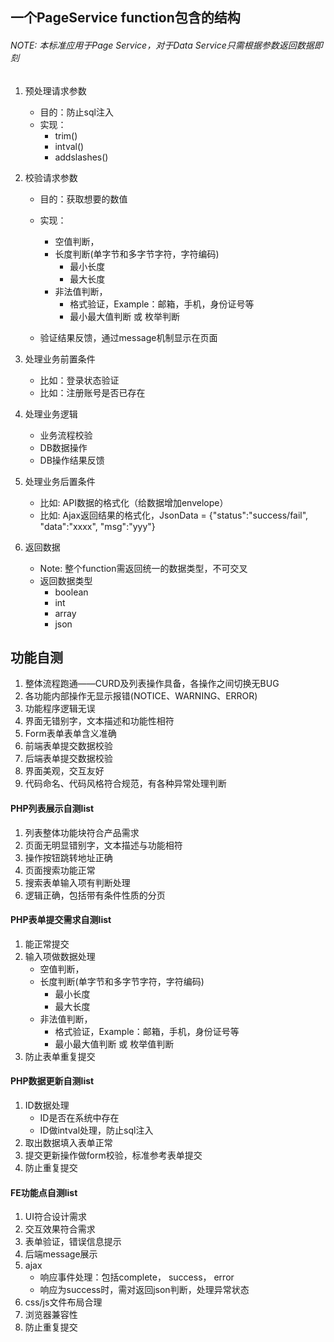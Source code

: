 ## 一个PageService function包含的结构
###### NOTE: 本标准应用于Page Service，对于Data Service只需根据参数返回数据即刻

1. 预处理请求参数

   * 目的：防止sql注入
   * 实现：
   		* trim()
   		* intval()
   		* addslashes()
 
2. 校验请求参数

   * 目的：获取想要的数值
   * 实现：
   		* 空值判断，
   		* 长度判断(单字节和多字节字符，字符编码)
   		    * 最小长度
   		    * 最大长度 
   		* 非法值判断，
   			* 格式验证，Example：邮箱，手机，身份证号等
   			* 最小最大值判断 或 枚举判断
   		
   * 验证结果反馈，通过message机制显示在页面
   
   
3. 处理业务前置条件

   * 比如：登录状态验证
   * 比如：注册账号是否已存在
   
   
4. 处理业务逻辑

   * 业务流程校验
   * DB数据操作
   * DB操作结果反馈
   
5. 处理业务后置条件
   
   * 比如: API数据的格式化（给数据增加envelope）
   * 比如: Ajax返回结果的格式化，JsonData = {"status":"success/fail", "data":"xxxx", "msg":"yyy"}


6. 返回数据
	* Note: 整个function需返回统一的数据类型，不可交叉
	* 返回数据类型
		* boolean
		* int
		* array
		* json
		
		
## 功能自测
1. 整体流程跑通——CURD及列表操作具备，各操作之间切换无BUG
2. 各功能内部操作无显示报错(NOTICE、WARNING、ERROR)
3. 功能程序逻辑无误
4. 界面无错别字，文本描述和功能性相符
5. Form表单表单含义准确
6. 前端表单提交数据校验
7. 后端表单提交数据校验
8. 界面美观，交互友好
9. 代码命名、代码风格符合规范，有各种异常处理判断

#### PHP列表展示自测list

1. 列表整体功能块符合产品需求
2. 页面无明显错别字，文本描述与功能相符
3. 操作按钮跳转地址正确
4. 页面搜索功能正常
5. 搜索表单输入项有判断处理 
6. 逻辑正确，包括带有条件性质的分页	

#### PHP表单提交需求自测list
1. 能正常提交
2. 输入项做数据处理
   * 空值判断，
   * 长度判断(单字节和多字节字符，字符编码)
       * 最小长度
   	   * 最大长度 
   * 非法值判断，
   	   * 格式验证，Example：邮箱，手机，身份证号等
   	   * 最小最大值判断 或 枚举值判断
3. 防止表单重复提交

#### PHP数据更新自测list
1. ID数据处理
   * ID是否在系统中存在
   * ID做intval处理，防止sql注入
2. 取出数据填入表单正常
3. 提交更新操作做form校验，标准参考表单提交
4. 防止重复提交


#### FE功能点自测list
1. UI符合设计需求
3. 交互效果符合需求
4. 表单验证，错误信息提示
5. 后端message展示
6. ajax
	* 响应事件处理：包括complete， success， error
	* 响应为success时，需对返回json判断，处理异常状态
7. css/js文件布局合理
8. 浏览器兼容性
9. 防止重复提交
 
  		